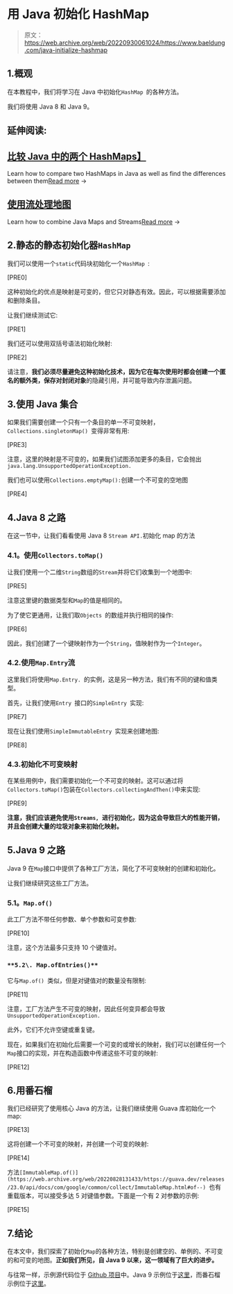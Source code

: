 # 用 Java 初始化 HashMap

> 原文：<https://web.archive.org/web/20220930061024/https://www.baeldung.com/java-initialize-hashmap>

## 1.概观

在本教程中，我们将学习在 Java 中初始化`HashMap `的各种方法。

我们将使用 Java 8 和 Java 9。

## 延伸阅读:

## [比较 Java 中的两个 HashMaps】](/web/20220828131433/https://www.baeldung.com/java-compare-hashmaps)

Learn how to compare two HashMaps in Java as well as find the differences between them[Read more](/web/20220828131433/https://www.baeldung.com/java-compare-hashmaps) →

## [使用流处理地图](/web/20220828131433/https://www.baeldung.com/java-maps-streams)

Learn how to combine Java Maps and Streams[Read more](/web/20220828131433/https://www.baeldung.com/java-maps-streams) →

## 2.静态的静态初始化器`HashMap`

我们可以使用一个`static`代码块初始化一个`HashMap `:

[PRE0]

这种初始化的优点是映射是可变的，但它只对静态有效。因此，可以根据需要添加和删除条目。

让我们继续测试它:

[PRE1]

我们还可以使用双括号语法初始化映射:

[PRE2]

请注意，**我们必须尽量避免这种初始化技术，因为它在每次使用时都会创建一个匿名的额外类，保存对封闭对象**的隐藏引用，并可能导致内存泄漏问题。

## 3.使用 Java 集合

如果我们需要创建一个只有一个条目的单一不可变映射，`Collections.singletonMap() `变得非常有用:

[PRE3]

注意，这里的映射是不可变的，如果我们试图添加更多的条目，它会抛出 `java.lang.UnsupportedOperationException.`

我们也可以使用`Collections.emptyMap():`创建一个不可变的空地图

[PRE4]

## 4.Java 8 之路

在这一节中，让我们看看使用 Java 8 `Stream API.`初始化 map 的方法

### **4.1。使用`Collectors.toMap()`**

让我们使用一个二维`String`数组的`Stream`并将它们收集到一个地图中:

[PRE5]

注意这里键的数据类型和`Map`的值是相同的。

为了使它更通用，让我们取`Objects `的数组并执行相同的操作:

[PRE6]

因此，我们创建了一个键映射作为一个`String`，值映射作为一个`Integer`。

### 4.2.使用`Map.Entry`流

这里我们将使用`Map.Entry. `的实例，这是另一种方法，我们有不同的键和值类型。

首先，让我们使用`Entry `接口的`SimpleEntry `实现:

[PRE7]

现在让我们使用`SimpleImmutableEntry `实现来创建地图:

[PRE8]

### 4.3.初始化不可变映射

在某些用例中，我们需要初始化一个不可变的映射。这可以通过将`Collectors.toMap()`包装在`Collectors.collectingAndThen()`中来实现:

[PRE9]

**注意，我们应该避免使用`Streams, `进行初始化，因为这会导致巨大的性能开销，并且会创建大量的垃圾对象来初始化映射。**

## 5.Java 9 之路

Java 9 在`Map`接口中提供了各种工厂方法，简化了不可变映射的创建和初始化。

让我们继续研究这些工厂方法。

### **5.1。`Map.of()`**

此工厂方法不带任何参数、单个参数和可变参数:

[PRE10]

注意，这个方法最多只支持 10 个键值对。

### `**5.2\. Map.ofEntries()**`

它与`Map.of() `类似，但是对键值对的数量没有限制:

[PRE11]

注意，工厂方法产生不可变的映射，因此任何变异都会导致`UnsupportedOperationException.`

此外，它们不允许空键或重复键。

现在，如果我们在初始化后需要一个可变的或增长的映射，我们可以创建任何一个`Map`接口的实现，并在构造函数中传递这些不可变的映射:

[PRE12]

## 6.用番石榴

我们已经研究了使用核心 Java 的方法，让我们继续使用 Guava 库初始化一个 map:

[PRE13]

这将创建一个不可变的映射，并创建一个可变的映射:

[PRE14]

方法`[ImmutableMap.of()](https://web.archive.org/web/20220828131433/https://guava.dev/releases/23.0/api/docs/com/google/common/collect/ImmutableMap.html#of--) `也有重载版本，可以接受多达 5 对键值参数。下面是一个有 2 对参数的示例:

[PRE15]

## 7.结论

在本文中，我们探索了初始化`Map`的各种方法，特别是创建空的、单例的、不可变的和可变的地图。**正如我们所见，自 Java 9 以来，这一领域有了巨大的进步。**

与往常一样，示例源代码位于 [Github 项目](https://web.archive.org/web/20220828131433/https://github.com/eugenp/tutorials/tree/master/core-java-modules/core-java-collections-maps-2)中。Java 9 示例位于[这里](https://web.archive.org/web/20220828131433/https://github.com/eugenp/tutorials/tree/master/core-java-modules/core-java-9)，而番石榴示例位于[这里](https://web.archive.org/web/20220828131433/https://github.com/eugenp/tutorials/tree/master/guava-modules/guava-collections-map)。